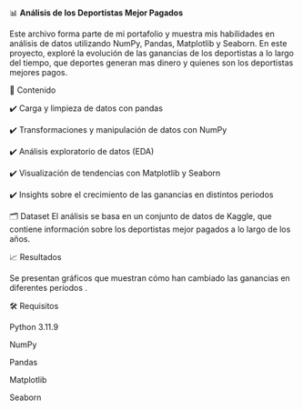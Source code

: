 📊 **Análisis de los Deportistas Mejor Pagados**

Este archivo forma parte de mi portafolio y muestra mis habilidades en análisis de datos utilizando NumPy, Pandas, Matplotlib y Seaborn. En este proyecto, exploré la evolución de las ganancias de los deportistas a lo largo del tiempo, que deportes generan mas dinero y quienes son los deportistas mejores pagos.

📌 Contenido

✔️ Carga y limpieza de datos con pandas

✔️ Transformaciones y manipulación de datos con NumPy

✔️ Análisis exploratorio de datos (EDA)

✔️ Visualización de tendencias con Matplotlib y Seaborn

✔️ Insights sobre el crecimiento de las ganancias en distintos periodos


🗂️ Dataset
El análisis se basa en un conjunto de datos de Kaggle, que contiene información sobre los deportistas mejor pagados a lo largo de los años.

📈 Resultados

Se presentan gráficos que muestran cómo han cambiado las ganancias en diferentes períodos .

🛠️ Requisitos

Python 3.11.9

NumPy

Pandas

Matplotlib

Seaborn


